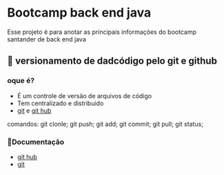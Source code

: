 
# Bootcamp back end java

Esse projeto é para anotar as principais informações do bootcamp santander de back end java

## 📂 versionamento de dadcódigo pelo git e github

### oque é?
- É um controle de  versão de arquivos de código
- Tem centralizado e distribuido
- [git](https://git-scm.com/) e [git hub](https://github.com/)

comandos: git clonle; git push; git add; git commit; git pull; git status; 


### 📗Documentação
- [git hub](https://docs.github.com/en)
- [git](https://docs.github.com/en)